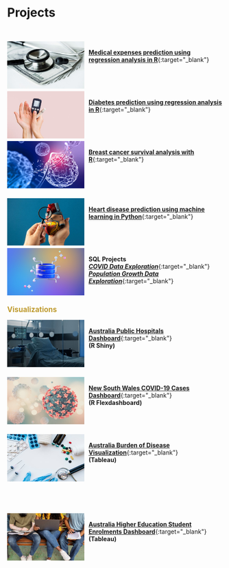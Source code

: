 # Projects

<br>

<img align = left src= "assets/img/medical.jpg" width = "180" height = "110" style= "margin-right: 10px;"/><br/>
[**Medical expenses prediction using regression analysis in R**](https://melgalera.github.io/Linear-Regression-with-R/){:target="_blank"}<br/><br/><br/>
&nbsp;

<img align = left src= "assets/img/diabetes.jpg" width = "180" height = "110" style= "margin-right: 10px;"/><br/>
[**Diabetes prediction using regression analysis in R**](https://melgalera.github.io/Logistic-Regression-GLM-with-R/){:target="_blank"}<br/><br/><br/>
&nbsp;

<img align = left src= "assets/img/virus.jpg" width = "180" height = "110" style= "margin-right: 10px;"/><br/>
[**Breast cancer survival analysis with R**](https://melgalera.github.io/Survival-Analysis-with-R/){:target="_blank"}
<br/><br/><br/><br/>
&nbsp;

<img align = left src= "assets/img/heart.jpg" width = "180" height = "110" style= "margin-right: 10px;"/><br/>
[**Heart disease prediction using machine learning in Python**](https://nbviewer.org/github/MelGalera/Heart-Disease-Prediction-with-Python/blob/main/Heart_disease_UCL.ipynb){:target="_blank"}<br/><br/><br/>
&nbsp;


<img align = left src= "assets/img/sql.jpg" width = "180" height = "110" style= "margin-right: 10px;"/><br/>
**SQL Projects**<br/>
[***COVID Data Exploration***](https://melgalera.github.io/COVID-data-exploration-by-SQL/){:target="_blank"}<br/>
[***Population Growth Data Exploration***](https://melgalera.github.io/Population-growth-data-exploration-by-SQL/){:target="_blank"}<br/><br/>
&nbsp;
&nbsp;

<span style="color: #bf9b30; font-size:1.2em"> **Visualizations** </span>

<img align = left src= "assets/img/hospital.jpg" width = "180" height = "110" style= "margin-right: 10px;"/><br/>
[**Australia Public Hospitals Dashboard**](https://melgalera.github.io/Public-Hospitals-Dashboard-with-R/){:target="_blank"}<br/>**(R Shiny)**<br/><br/><br/>
&nbsp;

<img align = left src= "assets/img/covid.jpg" width = "180" height = "110" style= "margin-right: 10px;"/><br/>
[**New South Wales COVID-19 Cases Dashboard**](https://melgalera.github.io/NSW-COVID-Dashboard-with-R/){:target="_blank"}<br/>**(R Flexdashboard)**<br/><br/><br/>
&nbsp;

<img align = left src= "assets/img/burden.jpg" width = "180" height = "110" style= "margin-right: 10px;"/><br/>
[**Australia Burden of Disease Visualization**](https://public.tableau.com/views/aus_burden_of_disease_viz/ABDdashboard?:language=en-GB&:sid=&:display_count=n&:origin=viz_share_link){:target="_blank"}<br/>**(Tableau)**<br/><br/><br/><br/><br/><br/>
&nbsp;

<img align = left src= "assets/img/enrolment.jpg" width = "180" height = "110" style= "margin-right: 10px;"/><br/>
[**Australia Higher Education Student Enrolments Dashboard**](https://public.tableau.com/views/AUS_HDE/StudentEnrolmentsPartA?:language=en-US&:sid=&:display_count=n&:origin=viz_share_link){:target="_blank"}<br/>**(Tableau)**<br/><br/><br/><br/><br/><br/>
&nbsp;
